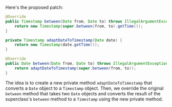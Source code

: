 Here's the proposed patch:

```java
@Override
public Timestamp between(Date from, Date to) throws IllegalArgumentException {
    return new Timestamp(super.between(from, to).getTime());
}

private Timestamp adaptDateToTimestamp(Date date) {
    return new Timestamp(date.getTime());
}

@Override
public Date between(Date from, Date to) throws IllegalArgumentException {
    return adaptDateToTimestamp(super.between(from, to));
}
```

The idea is to create a new private method `adaptDateToTimestamp` that converts a `Date` object to a `Timestamp` object. Then, we override the original `between` method that takes two `Date` objects and converts the result of the superclass's `between` method to a `Timestamp` using the new private method.